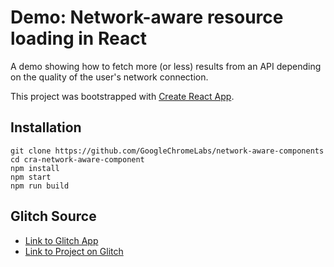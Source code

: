 
# Demo: Network-aware resource loading in React

A demo showing how to fetch more (or less) results from an API depending on the quality of the user's network connection.

This project was bootstrapped with [Create React App](https://github.com/facebook/create-react-app).

## Installation
```
git clone https://github.com/GoogleChromeLabs/network-aware-components
cd cra-network-aware-component
npm install
npm start
npm run build
```

## Glitch Source
* [Link to Glitch App](https://anton-karlovskiy-network-aware-data-fetching-for-glitch.glitch.me)
* [Link to Project on Glitch](https://glitch.com/~anton-karlovskiy-network-aware-data-fetching-for-glitch)